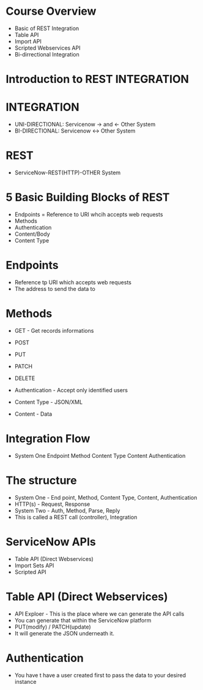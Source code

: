 # Course Overview
- Basic of REST Integration
- Table API
- Import API
- Scripted Webservices API
- Bi-dirrectional Integration


# Introduction to REST INTEGRATION

# INTEGRATION
- UNI-DIRECTIONAL: Servicenow -> and <- Other System
- BI-DIRECTIONAL: Servicenow <-> Other System

# REST
- ServiceNow-REST(HTTP)-OTHER System
# 5 Basic Building Blocks of REST
- Endpoints = Reference to URI whcih accepts web requests
- Methods
- Authentication
- Content/Body
- Content Type


# Endpoints
- Reference tp URI which accepts web requests
- The address to send the data to

# Methods
- GET - Get records informations
- POST
- PUT
- PATCH
- DELETE

- Authentication - Accept only identified users
- Content Type - JSON/XML
- Content - Data
# Integration Flow
- System One
    Endpoint
    Method
    Content Type
    Content
    Authentication

# The structure
- System One - End point, Method, Content Type, Content, Authentication
- HTTP(s) - Request, Response
- System Two - Auth, Method, Parse, Reply
- This is called a REST call (controller), Integration

# ServiceNow APIs
- Table API (Direct Webservices)
- Import Sets API
- Scripted API

# Table API (Direct Webservices)

- API Exploer - This is the place where we can generate the API calls 
- You can generate that within the ServiceNow platform
- PUT(modify) / PATCH(update)
- It will generate the JSON underneath it. 

# Authentication 
- You have t have a user created first to pass the data to your desired instance
 